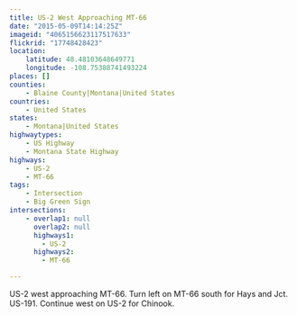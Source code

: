 ```yaml
---
title: US-2 West Approaching MT-66
date: "2015-05-09T14:14:25Z"
imageid: "4065156623117517633"
flickrid: "17748428423"
location:
    latitude: 48.48103648649771
    longitude: -108.75388741493224
places: []
counties:
    - Blaine County|Montana|United States
countries:
    - United States
states:
    - Montana|United States
highwaytypes:
    - US Highway
    - Montana State Highway
highways:
    - US-2
    - MT-66
tags:
    - Intersection
    - Big Green Sign
intersections:
    - overlap1: null
      overlap2: null
      highways1:
        - US-2
      highways2:
        - MT-66

---
```

US-2 west approaching MT-66.  Turn left on MT-66 south for Hays and Jct. US-191.  Continue west on US-2 for Chinook.